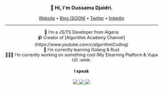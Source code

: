 <h3 align="center">👋 Hi, I'm Oussama Djaidri.</h3>

<p align="center">
  <a href="https://xenodochial-yonath-b7c6a8.netlify.app">Website</a> •
  <a href="#">Blog (SOON)</a> •
  <a href="https://twitter.com/Djaidri_oussama">Twitter</a> •
  <a href="https://www.linkedin.com/in/oussama-djaidri-ab2143149">linkedin</a>
</p>

---

<div align="center">
  <div>🔭 I’m a JS/TS Developer from Algeria</div>
  <div>📹 Creator of [Algorithm Academy Channel](https://www.youtube.com/c/algorithmCoding)</div>
  <div>🌱 I’m currently learning Golang & Rust</div>
  <div>👨🏽‍💻 I’m currently working on something cool (My Elearning Platform & Vupa UI) :wink:</div>
</div>

<h4 align="center">I speak</h4>
<div align="center">
<a href="https://img.shields.io/badge/golang-%2300ADD8.svg?&style=for-the-badge&logo=go&logoColor=white">
  <img src="https://img.shields.io/badge/golang-%2300ADD8.svg?&style=for-the-badge&logo=go&logoColor=white"/>
</a>
<a href="https://img.shields.io/badge/javascript%20-%23323330.svg?&style=for-the-badge&logo=javascript">
  <img src="https://img.shields.io/badge/javascript%20-%23323330.svg?&style=for-the-badge&logo=javascript"/>
</a>
<a href="https://img.shields.io/badge/typescript%20-%23323330.svg?&style=for-the-badge&logo=typescript">
  <img src="https://img.shields.io/badge/typescript%20-%23323330.svg?&style=for-the-badge&logo=typescript&logoColor=white"/>
</a>
</div>
